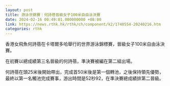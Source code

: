 ```yaml
---
layout: post
title: 游泳世錦賽｜何詩蓓晉級女子100米自由泳決賽
date: 2024-02-16 00:49:01.000000000 +08:00
link: https://news.rthk.hk/rthk/ch/component/k2/1740554-20240216.htm
categories: rthk
---
```


香港女飛魚何詩蓓在卡塔爾多哈舉行的世界游泳錦標賽，晉級女子100米自由泳決賽。

在初賽以總成績第三名晉級的何詩蓓，準決賽被編在第二組出場。

何詩蓓在頭25米後開始帶出，完成首50米後是第一個轉池，之後保持領先優勢，最終以第一名觸池完成賽事，游出時間是52秒92，在準決賽總成績排第二晉級。
